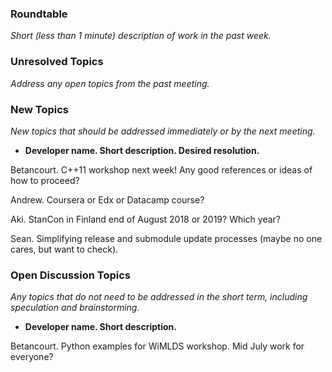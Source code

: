 ### Roundtable
_Short (less than 1 minute) description of work in the past week._

### Unresolved Topics
_Address any open topics from the past meeting._

### New Topics
_New topics that should be addressed immediately or by the next
meeting._

* __Developer name.  Short description.  Desired resolution.__

Betancourt. C++11 workshop next week!  Any good references or ideas of how to proceed?

Andrew. Coursera or Edx or Datacamp course?

Aki. StanCon in Finland end of August 2018 or 2019? Which year?

Sean. Simplifying release and submodule update processes (maybe no one cares, but want to check). 

### Open Discussion Topics
_Any topics that do not need to be addressed in the short term,
including speculation and brainstorming._

* __Developer name.  Short description.__

Betancourt.  Python examples for WiMLDS workshop.  Mid July work for everyone?